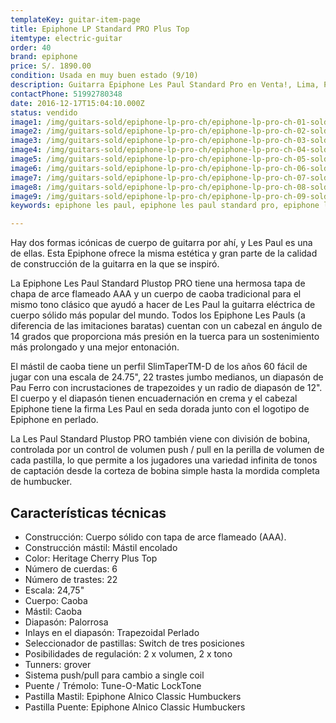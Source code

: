 ```yaml
---
templateKey: guitar-item-page
title: Epiphone LP Standard PRO Plus Top
itemtype: electric-guitar
order: 40
brand: epiphone
price: S/. 1890.00
condition: Usada en muy buen estado (9/10)
description: Guitarra Epiphone Les Paul Standard Pro en Venta!, Lima, Peru
contactPhone: 51992780348
date: 2016-12-17T15:04:10.000Z
status: vendido
image1: /img/guitars-sold/epiphone-lp-pro-ch/epiphone-lp-pro-ch-01-sold.jpg
image2: /img/guitars-sold/epiphone-lp-pro-ch/epiphone-lp-pro-ch-02-sold.jpg
image3: /img/guitars-sold/epiphone-lp-pro-ch/epiphone-lp-pro-ch-03-sold.jpg
image4: /img/guitars-sold/epiphone-lp-pro-ch/epiphone-lp-pro-ch-04-sold.jpg
image5: /img/guitars-sold/epiphone-lp-pro-ch/epiphone-lp-pro-ch-05-sold.jpg
image6: /img/guitars-sold/epiphone-lp-pro-ch/epiphone-lp-pro-ch-06-sold.jpg
image7: /img/guitars-sold/epiphone-lp-pro-ch/epiphone-lp-pro-ch-07-sold.jpg
image8: /img/guitars-sold/epiphone-lp-pro-ch/epiphone-lp-pro-ch-08-sold.jpg
image9: /img/guitars-sold/epiphone-lp-pro-ch/epiphone-lp-pro-ch-09-sold.jpg
keywords: epiphone les paul, epiphone les paul standard pro, epiphone les paul standard

---
```


Hay dos formas icónicas de cuerpo de guitarra por ahí, y Les Paul es una de ellas. Esta Epiphone ofrece la misma estética y gran parte de la calidad de construcción de la guitarra en la que se inspiró.

La Epiphone Les Paul Standard Plustop PRO tiene una hermosa tapa de chapa de arce flameado AAA y un cuerpo de caoba tradicional para el mismo tono clásico que ayudó a hacer de Les Paul la guitarra eléctrica de cuerpo sólido más popular del mundo. Todos los Epiphone Les Pauls (a diferencia de las imitaciones baratas) cuentan con un cabezal en ángulo de 14 grados que proporciona más presión en la tuerca para un sostenimiento más prolongado y una mejor entonación. 

El mástil de caoba tiene un perfil SlimTaperTM-D de los años 60 fácil de jugar con una escala de 24.75", 22 trastes jumbo medianos, un diapasón de Pau Ferro con incrustaciones de trapezoides y un radio de diapasón de 12". El cuerpo y el diapasón tienen encuadernación en crema y el cabezal Epiphone tiene la firma Les Paul en seda dorada junto con el logotipo de Epiphone en perlado.

La Les Paul Standard Plustop PRO también viene con división de bobina, controlada por un control de volumen push / pull en la perilla de volumen de cada pastilla, lo que permite a los jugadores una variedad infinita de tonos de captación desde la corteza de bobina simple hasta la mordida completa de humbucker.

## Características técnicas

* Construcción: Cuerpo sólido con tapa de arce flameado (AAA).
* Construcción mástil: Mástil encolado
* Color: Heritage Cherry Plus Top
* Número de cuerdas: 6
* Número de trastes: 22
* Escala: 24,75"
* Cuerpo: Caoba
* Mástil: Caoba
* Diapasón: Palorrosa
* Inlays en el diapasón: Trapezoidal Perlado
* Seleccionador de pastillas: Switch de tres posiciones
* Posibilidades de regulación: 2 x volumen, 2 x tono
* Tunners: grover
* Sistema push/pull para cambio a single coil
* Puente / Trémolo: Tune-O-Matic LockTone
* Pastilla Mastil: Epiphone Alnico Classic Humbuckers
* Pastilla Puente: Epiphone Alnico Classic Humbuckers